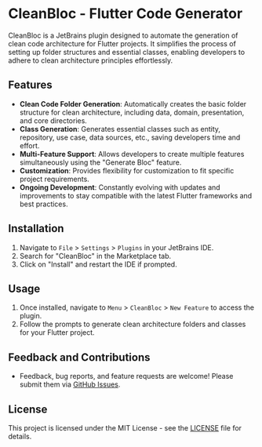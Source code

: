 # CleanBloc - Flutter Code Generator

CleanBloc is a JetBrains plugin designed to automate the generation of clean code architecture for Flutter projects. It simplifies the process of setting up folder structures and essential classes, enabling developers to adhere to clean architecture principles effortlessly.

## Features

- **Clean Code Folder Generation**: Automatically creates the basic folder structure for clean architecture, including data, domain, presentation, and core directories.
- **Class Generation**: Generates essential classes such as entity, repository, use case, data sources, etc., saving developers time and effort.
- **Multi-Feature Support**: Allows developers to create multiple features simultaneously using the "Generate Bloc" feature.
- **Customization**: Provides flexibility for customization to fit specific project requirements.
- **Ongoing Development**: Constantly evolving with updates and improvements to stay compatible with the latest Flutter frameworks and best practices.

## Installation

1. Navigate to `File` > `Settings` > `Plugins` in your JetBrains IDE.
2. Search for "CleanBloc" in the Marketplace tab.
3. Click on "Install" and restart the IDE if prompted.

## Usage

1. Once installed, navigate to `Menu` > `CleanBloc` > `New Feature` to access the plugin.
2. Follow the prompts to generate clean architecture folders and classes for your Flutter project.

## Feedback and Contributions

- Feedback, bug reports, and feature requests are welcome! Please submit them via [GitHub Issues](https://github.com/thomassamoul/CleanArchitectureBoilerplatePlugin/issues).

[//]: # (- Contributions in the form of pull requests are also appreciated. Please ensure you adhere to the [contribution guidelines]&#40;CONTRIBUTING.md&#41;.)

## License

This project is licensed under the MIT License - see the [LICENSE](LICENSE) file for details.
